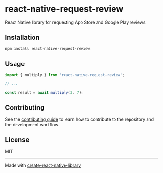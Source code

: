 # react-native-request-review

React Native library for requesting App Store and Google Play reviews

## Installation

```sh
npm install react-native-request-review
```

## Usage


```js
import { multiply } from 'react-native-request-review';

// ...

const result = await multiply(3, 7);
```


## Contributing

See the [contributing guide](CONTRIBUTING.md) to learn how to contribute to the repository and the development workflow.

## License

MIT

---

Made with [create-react-native-library](https://github.com/callstack/react-native-builder-bob)
